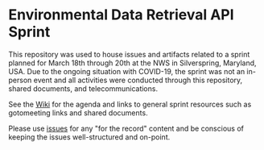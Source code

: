 # Environmental Data Retrieval API Sprint

This repository was used to house issues and artifacts related to a sprint planned for March 18th through 20th at the NWS in Silverspring, Maryland, USA. Due to the ongoing situation with COVID-19, the sprint was not an in-person event and all activities were conducted through this repository, shared documents, and telecommunications. 

See the [Wiki](https://github.com/opengeospatial/EDR-API-Sprint/wiki) for the agenda and links to general sprint resources such as gotomeeting links and shared documents.

Please use [issues](https://github.com/opengeospatial/EDR-API-Sprint/issues) for any "for the record" content and be conscious of keeping the issues well-structured and on-point.
